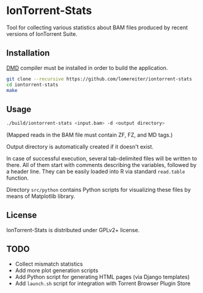 IonTorrent-Stats
================

Tool for collecting various statistics about BAM files produced by
recent versions of IonTorrent Suite.

## Installation

[DMD](http://dlang.org/download) compiler must be installed in order to build the application.

```sh
git clone --recursive https://github.com/lomereiter/iontorrent-stats
cd iontorrent-stats
make
```

## Usage

```sh
./build/iontorrent-stats <input.bam> -d <output directory>
```
(Mapped reads in the BAM file must contain ZF, FZ, and MD tags.)

Output directory is automatically created if it doesn't exist.

In case of successful execution, several tab-delimited files will be
written to there. All of them start with comments describing the variables,
followed by a header line. They can be easily loaded into R via standard
`read.table` function.

Directory `src/python` contains Python scripts for visualizing these
files by means of Matplotlib library. 

## License

IonTorrent-Stats is distributed under GPLv2+ license.

## TODO

* Collect mismatch statistics
* Add more plot generation scripts
* Add Python script for generating HTML pages (via Django templates)
* Add `launch.sh` script for integration with Torrent Browser Plugin Store
